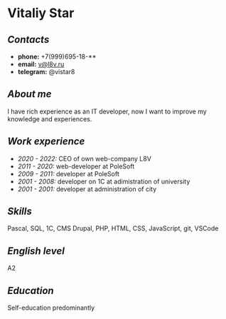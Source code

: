 # Vitaliy Star

## _Contacts_

* __phone:__ +7(999)695-18-**
* __email:__ v@l8v.ru
* __telegram:__ @vistar8

## _About me_

I have rich experience as an IT developer, now I want to improve my knowledge and experiences.

## _Work experience_

* *2020 - 2022:* CEO of own web-company L8V
* *2011 - 2020:* web-developer at PoleSoft
* *2009 - 2011:* developer at PoleSoft
* *2001 - 2008:* developer on 1C at adimistration of university
* *2001 - 2001:* developer at administration of city

## _Skills_

Pascal, SQL, 1C, CMS Drupal, PHP, HTML, CSS, JavaScript, git, VSCode

## _English level_

A2

## _Education_

Self-education predominantly